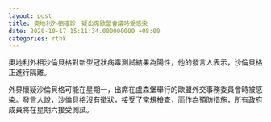 ```yaml
---
layout: post
title: 奧地利外相確診　疑出席歐盟會議時受感染
date: 2020-10-17 15:11:34.000000000 +08:00
categories: rthk
---
```


奧地利外相沙倫貝格對新型冠狀病毒測試結果為陽性，他的發言人表示，沙倫貝格正進行隔離。

外界懷疑沙倫貝格可能在星期一，出席在盧森堡舉行的歐盟外交事務委員會時被感染。發言人說，沙倫貝格沒有徵狀，接受了常規檢查，而作為預防措施，所有政府成員將在星期六接受測試。
